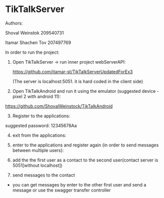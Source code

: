 # TikTalkServer

Authors:

  Shoval Weinstok 209540731

  Itamar Shachen Tov 207497769

In order to run the project:

1) Open TikTalkServer -> run inner project webServerAPI:
   
   https://github.com/itamar-st/TikTalkServerUpdatedForEx3
   
   (The server is localhost:5051. it is hard coded in the client side)
      
2) Open TikTalkAndroid and run it using the emulator (suggested device - pixel 2 with android 11):
   
  https://github.com/ShovalWeinstock/TikTalkAndroid
  
3) Register to the applications:

  suggested password: 12345678Aa

4) exit from the applications:

5) enter to the applications and register again (in order to send messages between multiple users):

6) add the the first user as a contact to the second user(contact server is 5051[without localhost])

7) send messages to the contact

  * you can get messages by enter to the other first user and send a message or use the swagger transfer controller 
